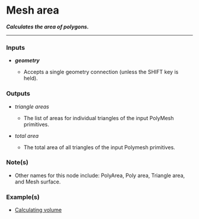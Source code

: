 # Mesh area

**_Calculates the area of polygons._**

---


### Inputs

* **_geometry_**

  * Accepts a single geometry connection (unless the SHIFT key is held).


### Outputs

* _triangle areas_

  * The list of areas for individual triangles of the input PolyMesh primitives.

* _total area_

  * The total area of all triangles of the input Polymesh primitives.


### Note(s)

* Other names for this node include: PolyArea, Poly area, Triangle area, and Mesh surface.


### Example(s)

* <a href="https://creator.trimble.com/graph?assetURI=whp:1647f115-7ba5-4b1e-909f-2991d0caf8ca&version=latest" target="_blank">Calculating volume</a>
